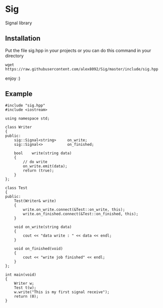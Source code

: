Sig
===

Signal library

Installation
------------

Put the file sig.hpp in your projects or you can do this command in your directory

	wget https://raw.githubusercontent.com/alex8092/Sig/master/include/sig.hpp

enjoy :)

Example
-------

	#include "sig.hpp"
	#include <iostream>

	using namespace std;

	class Writer
	{
	public:
		sig::Signal<string>	 	on_write;
		sig::Signal<>			on_finished;

		bool	write(string data)
		{
			// do write
			on_write.emit(data);
			return (true);
		}
	};

	class Test
	{
	public:
		Test(Writer& write)
		{
			write.on_write.connect(&Test::on_write, this);
			write.on_finished.connect(&Test::on_finished, this);
		}

		void on_write(string data)
		{
			cout << "data write : " << data << endl;
		}

		void on_finished(void)
		{
			cout << "write job finished" << endl;
		}
	};

	int main(void)
	{
		Writer w;
		Test t(w);
		w.write("This is my first signal receive");
		return (0);
	}